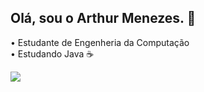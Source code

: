 ## Olá, sou o Arthur Menezes. 👋

• Estudante de Engenheria da Computação <br/>
• Estudando Java ☕

<a href="https://www.linkedin.com/in/arthur-menezes-a8b69b266" target="_blank"> <img src="https://img.shields.io/badge/-LinkedIn-%230077B5?style=for-the-badge&logo=linkedin&logoColor=white" target="_blank"> </a>
